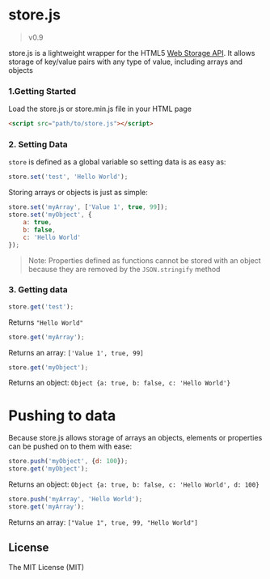 # store.js
>v0.9

store.js is a lightweight wrapper for the HTML5 [Web Storage API](https://developer.mozilla.org/en-US/docs/Web/API/Web_Storage_API). It allows storage of key/value pairs with any type of value, including arrays and objects

### 1.Getting Started
Load the store.js or store.min.js file in your HTML page

```html
<script src="path/to/store.js"></script>
```

### 2. Setting Data

`store` is defined as a global variable so setting data is as easy as:


```js
store.set('test', 'Hello World');
```

Storing arrays or objects is just as simple:
```js
store.set('myArray', ['Value 1', true, 99]);
store.set('myObject', {
    a: true,
    b: false,
    c: 'Hello World'
});
```

>Note: Properties defined as functions cannot be stored with an object because they are removed by the `JSON.stringify` method

### 3. Getting data

```js
store.get('test');
```
Returns `"Hello World"`

```js
store.get('myArray');
```
Returns an array: `['Value 1', true, 99]`

```js
store.get('myObject');
```
Returns an object: `Object {a: true, b: false, c: 'Hello World'}`

# Pushing to data
Because store.js allows storage of arrays an objects, elements or properties can be pushed on to them with ease:

```js
store.push('myObject', {d: 100});
store.get('myObject');
```
Returns an object: `Object {a: true, b: false, c: 'Hello World', d: 100}`

```js
store.push('myArray', 'Hello World');
store.get('myArray');
```
Returns an array: `["Value 1", true, 99, "Hello World"]`

License
------------
The MIT License (MIT)